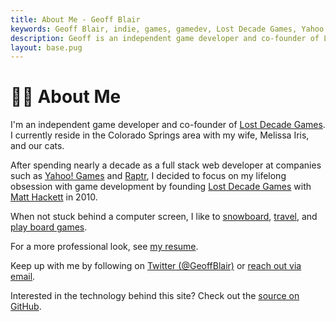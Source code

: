 ```yaml
---
title: About Me - Geoff Blair
keywords: Geoff Blair, indie, games, gamedev, Lost Decade Games, Yahoo!, Raptr, snowboarding, full stack web developer, html5, css3, javascript
description: Geoff is an independent game developer and co-founder of Lost Decade Games.
layout: base.pug
---
```

# 👨‍💻 About Me

I'm an independent game developer and co-founder of [Lost Decade Games][1]. I currently reside in the Colorado Springs area with my wife, Melissa Iris, and our cats.

After spending nearly a decade as a full stack web developer at companies such as [Yahoo! Games][4] and [Raptr][5], I decided to focus on my lifelong obsession with game development by founding [Lost Decade Games][1] with [Matt Hackett][6] in 2010.

When not stuck behind a computer screen, I like to [snowboard][7], [travel][10], and [play board games][11].

For a more professional look, see [my resume][9].

Keep up with me by following on [Twitter (@GeoffBlair)][2] or [reach out via email][3].

Interested in the technology behind this site? Check out the [source on GitHub][8].

[1]: http://www.lostdecadegames.com
[2]: https://twitter.com/geoffblair
[3]: mailto:geoff@lostdecadegames.com
[4]: http://games.yahoo.com/
[5]: http://raptr.com/
[6]: https://twitter.com/richtaur
[7]: http://youtu.be/jr2jaxn9Ups?t=2m46s
[8]: https://github.com/geoffb/www.geoffblair.com
[9]: /resume/
[10]: /blog/new-zealand-2014-day-1/
[11]: https://twitter.com/geoffblair/status/359399279296667648
